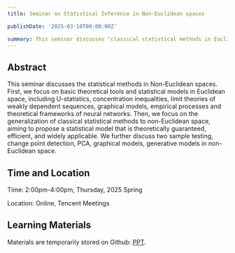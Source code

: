 ```yaml
---
title: Seminar on Statistical Inference in Non-Euclidean spaces

publishDate: '2025-03-10T00:00:00Z'

summary: This seminar discusses "classical statistical methods in Euclidean space" and "modern statistical methods in non-Euclidean space", aiming to expand technical tools from classical methods and focus on the novel non-parametric statistical methods in recent years.
---
```


## Abstract
This seminar discusses the statistical methods in Non-Euclidean spaces. First, we focus on basic theoretical tools and statistical models in Euclidean space, including U-statistics, concentration inequalities, limit theories of weakly dependent sequences, graphical models, empirical processes and theoretical frameworks of neural networks. Then, we focus on the generalization of classical statistical methods to non-Euclidean space, aiming to propose a statistical model that is theoretically guaranteed, efficient, and widely applicable. We further discuss two sample testing, change point detection, PCA, graphical models, generative models in non-Euclidean space.

## Time and Location

Time: 2:00pm-4:00pm, Thursday, 2025 Spring

Location: Online, Tencent Meetings



## Learning Materials

Materials are temporarily stored on Github: [PPT](https://github.com/Luminite9/2025Non-Euclidean).
